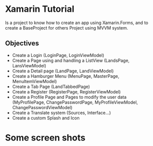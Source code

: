# Xamarin Tutorial

Is a project to know how to create an app using Xamarin.Forms, and to create a BaseProject for others Project using MVVM system.

## Objectives

- Create a Login (LoginPage, LoginViewModel)
- Create a Page using and handling a ListView (LandsPage, LansViewModel)
- Create a Detail page (LandPage, LandViewModel)
- Create a Hamburger Menu (MenuPage, MasterPage, MenuItemViewModel)
- Create a Tab Page (LandTabbedPage)
- Create a Register (RegisterPage, RegisterViewModel)
- Create a Profile Page and Pages to modify the user data (MyProfilePage, ChangePasswordPage, MyProfileViewModel, ChangePasswordViewModel)
- Create a Translate system (Sources, Interface...)
- Create a custom Splash and Icon

# Some screen shots
